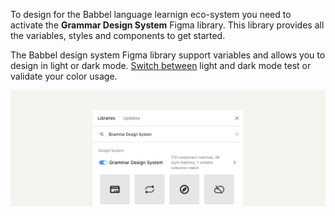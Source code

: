 To design for the Babbel language learnign eco-system you need to activate the **Grammar Design System** Figma library. This library provides all the variables, styles and components to get started.

The Babbel design system Figma library support variables and allows you to design in light or dark mode. [Switch between](https://help.figma.com/hc/en-us/articles/15343816063383-Modes-for-variables) light and dark mode test or validate your color usage.

![Grammar Setup Visual!](grammar-setup.png "Grammar Setup Visual")
